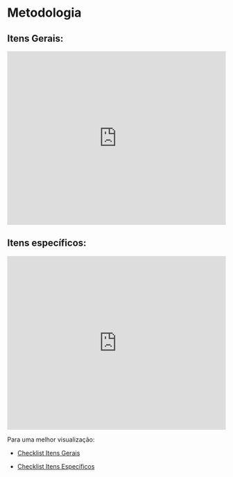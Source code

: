 # Metodologia

## Itens Gerais:

<iframe src="https://docs.google.com/spreadsheets/d/e/2PACX-1vT3yXIyn714hmjDKMrJPLywdR4xKLOuayAAja0oPs3OaaRScwNyiK1CN_9RlbZ7LuXSBYz23FvKLmz3/pubhtml?gid=107300813&single=true"width="100%" height="400" frameborder="0" scrolling="yes"></iframe>


## Itens específicos:

<iframe src= "https://docs.google.com/spreadsheets/d/e/2PACX-1vT3yXIyn714hmjDKMrJPLywdR4xKLOuayAAja0oPs3OaaRScwNyiK1CN_9RlbZ7LuXSBYz23FvKLmz3/pubhtml?gid=1140424070&single=true" width="100%" height="400" frameborder="0" scrolling="yes"></iframe>


Para uma melhor visualização:

- [Checklist Itens Gerais](https://docs.google.com/spreadsheets/d/e/2PACX-1vT3yXIyn714hmjDKMrJPLywdR4xKLOuayAAja0oPs3OaaRScwNyiK1CN_9RlbZ7LuXSBYz23FvKLmz3/pubhtml?gid=107300813&single=true)

- [Checklist Itens Específicos](https://docs.google.com/spreadsheets/d/e/2PACX-1vT3yXIyn714hmjDKMrJPLywdR4xKLOuayAAja0oPs3OaaRScwNyiK1CN_9RlbZ7LuXSBYz23FvKLmz3/pubhtml?gid=1140424070&single=true)